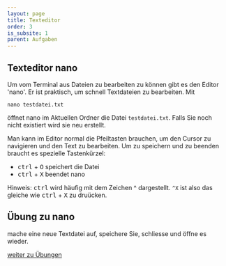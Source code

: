 ```yaml
---
layout: page
title: Texteditor
order: 3
is_subsite: 1
parent: Aufgaben
---
```

<body class="theme-base-0d">

## Texteditor nano

Um vom Terminal aus Dateien zu bearbeiten zu können gibt es den Editor 'nano'.
Er ist praktisch, um schnell Textdateien zu bearbeiten. Mit

`nano testdatei.txt`

öffnet nano im Aktuellen Ordner die Datei `testdatei.txt`. Falls Sie noch nicht existiert wird sie neu erstellt.

Man kann im Editor normal die Pfeiltasten brauchen, um den Cursor zu navigieren und den Text zu bearbeiten. Um zu speichern und zu beenden braucht es spezielle Tastenkürzel:
* <kbd>ctrl</kbd> + <kbd>O</kbd> speichert die Datei
* <kbd>ctrl</kbd> + <kbd>X</kbd> beendet nano

Hinweis: <kbd>ctrl</kbd> wird häufig mit dem Zeichen ^ dargestellt. `^X` ist also das gleiche wie <kbd>ctrl</kbd> + <kbd>X</kbd> zu druücken.

## Übung zu nano

mache eine neue Textdatei auf, speichere Sie, schliesse und öffne es wieder.



[weiter zu Übungen](/uebungen)
